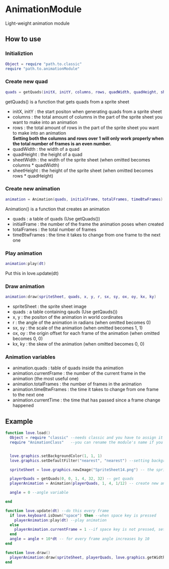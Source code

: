 # AnimationModule
Light-weight animation module


## How to use

### Initializtion
```lua
Object = require "path.to.classic"
require "path.to.animationModule"
```

### Create new quad
```lua
quads = getQuads(initX, initY, columns, rows, quadWidth, quadHeight, sheetWidth, sheetHeight)
```
getQuads() is a function that gets quads from a sprite sheet
  - initX, initY : the start positon when generating quads from a sprite sheet
  - columns : the total amount of columns in the part of the sprite sheet you want to make into an animation
  - rows : the total amount of rows in the part of the sprite sheet you want to make into an animation<br>
  **Setting both the columns and rows over 1 will only work properly when the total number of frames is an even number.**  
  - quadWidth : the width of a quad
  - quadHeight : the height of a quad
  - sheetWidth : the width of the sprite sheet (when omitted becomes columns * quadWidth)
  - sheetHeight : the height of the sprite sheet (when omitted becomes rows * quadHeight)
  
### Create new animation
```lua
animation = Animation(quads, initialFrame, totalFrames, timeBtwFrames)
```
Animation() is a function that creates an animation
  - quads : a table of quads (Use getQuads())
  - initialFrame : the number of the frame the animation poses when created 
  - totalFrames : the total number of frames
  - timeBtwFrames : the time it takes to change from one frame to the next one

### Play animation
```lua
animation:play(dt)
```
Put this in love.update(dt)

### Draw animation
```lua
animation:draw(spriteSheet, quads, x, y, r, sx, sy, ox, oy, kx, ky)
```
  - spriteSheet : the sprite sheet image
  - quads : a table containing qauds (Use getQauds())
  - x, y : the positon of the animation in world cordinates
  - r : the angle of the animation in radians (when omitted becomes 0)
  - sx, sy : the scale of the animation (when omitted becomes 1, 1)
  - ox, oy : the origin offset for each frame of the animation (when omitted becomes 0, 0)
  - kx, ky : the skew of the animation (when omitted becomes 0, 0)

### Animation variables
- animation.quads : table of quads inside tha animation
- animation.currentFrame : the number of the current frame in the animation (the most useful one)
- animation.totalFrames : the number of frames in the animation
- animation.timeBtwFrames : the time it takes to change from one frame to the next one
- animation.currentTime : the time that has passed since a frame change happened


## Example
```lua
function love.load()
  Object = require "classic" --needs classic and you have to assign it a variable named Object
  require "AnimationClass"   --you can rename the module's name if you want


  love.graphics.setBackgroundColor(1, 1, 1)
  love.graphics.setDefaultFilter("nearest", "nearest") --setting background color and setting filter

  spriteSheet = love.graphics.newImage("SpriteSheet14.png") -- the sprite sheet

  playerQuads = getQuads(0, 0, 1, 4, 32, 32) -- get quads
  playerAnimation = Animation(playerQuads, 1, 4, 1/12) -- create new animation

  angle = 0 --angle variable 

end

function love.update(dt) --do this every frame
  if love.keyboard.isDown("space") then --when space key is pressed
    playerAnimation:play(dt) --play animation
  else
    playerAnimation.currentFrame = 1 --if space key is not pressed, set player animation's current frame to 1
  end
  angle = angle + 10*dt -- for every frame angle increases by 10
end

function love.draw()
  playerAnimation:draw(spriteSheet, playerQuads, love.graphics.getWidth()/2, love.graphics.getHeight()/2, math.rad(angle), 5, 5, 16, 16)--draw animation at the middle of the screen, its pivot on the center of the animation. Also, rotate the animation
end
```
